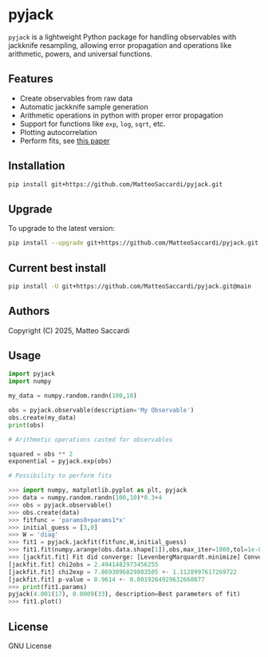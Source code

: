 # pyjack

`pyjack` is a lightweight Python package for handling observables with jackknife resampling, allowing error propagation and operations like arithmetic, powers, and universal functions.

## Features
- Create observables from raw data
- Automatic jackknife sample generation
- Arithmetic operations in python with proper error propagation
- Support for functions like `exp`, `log`, `sqrt`, etc.
- Plotting autocorrelation
- Perform fits, see [this paper](https://arxiv.org/pdf/2209.14188)

## Installation
```bash
pip install git+https://github.com/MatteoSaccardi/pyjack.git
```

## Upgrade
To upgrade to the latest version:
```bash
pip install --upgrade git+https://github.com/MatteoSaccardi/pyjack.git
```

## Current best install
```bash
pip install -U git+https://github.com/MatteoSaccardi/pyjack.git@main
```

## Authors

Copyright (C) 2025, Matteo Saccardi

## Usage
```python
import pyjack
import numpy

my_data = numpy.random.randn(100,10)

obs = pyjack.observable(description='My Observable')
obs.create(my_data)
print(obs)

# Arithmetic operations casted for observables

squared = obs ** 2
exponential = pyjack.exp(obs)

# Possibility to perform fits

>>> import numpy, matplotlib.pyplot as plt, pyjack
>>> data = numpy.random.randn(100,10)*0.3+4
>>> obs = pyjack.observable()
>>> obs.create(data)
>>> fitfunc = 'params0+params1*x'
>>> initial_guess = [3,0]
>>> W = 'diag'
>>> fit1 = pyjack.jackfit(fitfunc,W,initial_guess)
>>> fit1.fit(numpy.arange(obs.data.shape[1]),obs,max_iter=1000,tol=1e-8,num_samples=10000)
>>> [jackfit.fit] Fit did converge: [LevenbergMarquardt.minimize] Convergence with tolerance 1e-08 reached after 2 iterations. Exiting successfully
[jackfit.fit] chi2obs = 2.4941482973456255
[jackfit.fit] chi2exp = 7.8693896829803505 +- 1.1128997617269722
[jackfit.fit] p-value = 0.9614 +- 0.0019264929632660877
>>> print(fit1.params)
pyjack(4.001(17), 0.0009(33), description=Best parameters of fit)
>>> fit1.plot()

```

## License
GNU License

